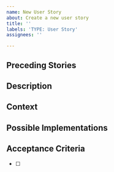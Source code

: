 ```yaml
---
name: New User Story
about: Create a new user story
title: ''
labels: 'TYPE: User Story'
assignees: ''

---
```


## Preceding Stories


## Description


## Context


## Possible Implementations


## Acceptance Criteria
- [ ]
